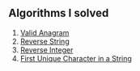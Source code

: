 ## Algorithms I solved

1. [Valid Anagram](./src/main/kotlin/easy/ValidAnagram.kt)
2. [Reverse String](./src/main/kotlin/easy/ReverseString.kt)
3. [Reverse Integer](./src/main/kotlin/easy/ReverseInteger.kt)
4. [First Unique Character in a String](./src/main/kotlin/easy/FirstUniqCharacterInString.kt)